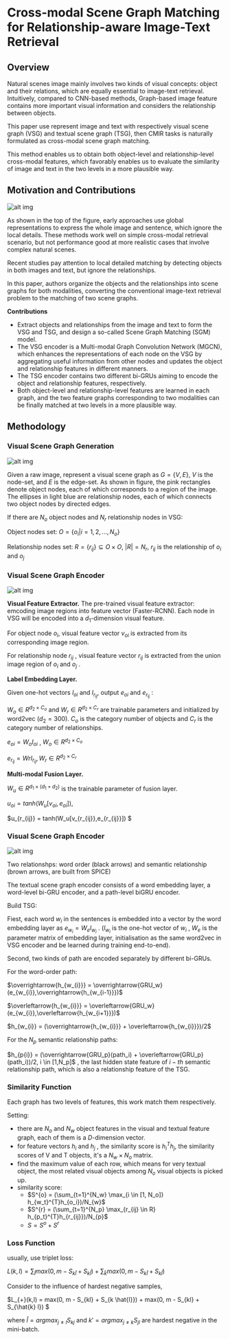 # Cross-modal Scene Graph Matching for Relationship-aware Image-Text Retrieval

## Overview

Natural scenes image mainly involves two kinds of visual concepts: object and their relations, which are equally essential to image-text retrieval. Intuitively, compared to CNN-based methods, Graph-based image feature contains more important visual information and considers the relationship between objects.

This paper use represent image and text with respectively visual scene graph (VSG) and textual scene graph (TSG), then CMIR tasks is naturally formulated as cross-modal scene graph matching.

This method enables us to obtain both object-level and relationship-level cross-modal features, which favorably enables us to evaluate the similarity of image and text in the two levels in a more plausible way. 

## Motivation and Contributions

![alt img](https://github.com/YimingXu1/multimodel-learning-notes/blob/main/Papers/ref/SGM-CMIR0.jpg)

As shown in the top of the figure, early approaches use global representations to express the whole image and sentence, which ignore the local details. These methods work well on simple cross-modal retrieval scenario, but not performance good at more realistic cases that involve complex natural scenes. 

Recent studies pay attention to local detailed matching by detecting objects in both images and text, but ignore the relationships. 

In this paper, authors organize the objects and the relationships into scene graphs for both modalities, converting the conventional image-text retrieval problem to the matching of two scene graphs.

**Contributions**

- Extract objects and relationships from the image and text to form the VSG and TSG, and design a so-called Scene Graph Matching (SGM) model.
- The VSG encoder is a Multi-modal Graph Convolution Network (MGCN), which enhances the representations of each node on the VSG by aggregating useful information from other nodes and updates the object and relationship features in different manners.
- The TSG encoder contains two different bi-GRUs aiming to encode the object and relationship features, respectively.
- Both object-level and relationship-level features are learned in each graph, and the two feature graphs corresponding to two modalities can be finally matched at two levels in a more plausible way.

## Methodology

### Visual Scene Graph Generation

![alt img](https://github.com/YimingXu1/multimodel-learning-notes/blob/main/Papers/ref/SGM-CMIR2.jpg)

Given a raw image, represent a visual scene graph as $G = \{V, E\}$, $V$ is the node-set, and $E$ is the edge-set.  As shown in figure, the pink rectangles denote object nodes, each of which corresponds to a region of the image. The ellipses in light blue are relationship nodes, each of which connects two object nodes by directed edges.

If there are $N_o$ object nodes and $N_r$ relationship nodes in VSG:

Object nodes set: $O = \{o_{i}|i = 1,2,...,N_o \}$

Relationship nodes set: $R = \{r_{ij}\} \subseteq O \times O$, $\vert R \vert = N_r$, $r_{ij}$ is the relationship of $o_i$ and $o_j$

### Visual Scene Graph Encoder

![alt img](https://github.com/YimingXu1/multimodel-learning-notes/blob/main/Papers/ref/SGM-CMIR1.jpg)

**Visual Feature Extractor.** The pre-trained visual feature extractor: emcoding image regions into feature vector (Faster-RCNN). Each node in VSG will be encoded into a $d_1$-dimension visual feature. 

For object node $o_i$, visual feature vector $v_{oi}$ is extracted from its corresponding image region.

For relationship node $r_{ij}$ , visual feature vector $r_{ij}$ is extracted from the union image region of $o_i$ and $o_j$ .

**Label Embedding Layer.** 

Given  one-hot vectors $l_{oi}$ and $l_{r_{ij}}$, output $e_{oi}$ and $e_{r_{ij}}$ :

$W_o \in R^{d_2 \times C_o}$ and $W_r \in R^{d_2 \times C_r}$ are trainable parameters and initialized by word2vec ($d_2=300$). $C_o$ is the category number of objects and $C_r$ is the category number of relationships.

$e_{oi} = W_oI_{oi}$ , $W_o \in R^{d_2 \times C_o}$

 $e_{r_{ij}} = WrI_{r_{ij}}, W_r \in R^{d_2 \times C_r}$

**Multi-modal Fusion Layer.**

$W_u \in R^{d_1 \times (d_1 + d_2)}$ is the trainable parameter of fusion layer.

$u_{oi} = tanh(W_u[v_{oi},e_{oi}])$,

$u_{r_{ij}} = tanh(W_u[v_{r_{ij}},e_{r_{ij}}]) $



### Visual Scene Graph Encoder

![alt img](https://github.com/YimingXu1/multimodel-learning-notes/blob/main/Papers/ref/SGM-CMIR3.jpg)

Two relationshps: word order (black arrows) and semantic relationship (brown arrows, are built from SPICE)

The textual scene graph encoder consists of a word embedding layer, a word-level bi-GRU encoder, and a path-level biGRU encoder.

Build TSG: 

Fiest, each word $w_i$  in the sentences is embedded into a vector by the word embedding layer as $e_{w_{i}} = W_el_{w_{i}}$ . ($l_{w_{i}}$ is the one-hot vector of $w_i$ , $W_e$ is the parameter matrix of embedding layer, initialisation as the same word2vec in VSG encoder and be learned during training end-to-end).

Second, two kinds of path are encoded separately by different bi-GRUs. 

For the word-order path:

$\overrightarrow{h_{w_{i}}} = \overrightarrow{GRU_w}(e_{w_{i}},\overrightarrow{h_{w_{i-1}}})$

$\overleftarrow{h_{w_{i}}} = \overleftarrow{GRU_w}(e_{w_{i}},\overleftarrow{h_{w_{i+1}}})$

$h_{w_{i}} = (\overrightarrow{h_{w_{i}}} + \overleftarrow{h_{w_{i}}})/2$

For the $N_p$ semantic relationship paths:

$h_{p{i}} = (\overrightarrow{GRU_p}(path_i) + \overleftarrow{GRU_p}(path_i))/2, i \in [1,N_p]$ , the last hidden state feature of $i-th$ semantic relationship path, which is also a relationship feature of the TSG.



### Similarity Function

Each graph has two levels of features, this work match them respectively.

Setting: 

- there are $N_o$ and $N_w$ object features in the visual and textual feature graph, each of them is a $D$-dimension vector.
- for feature vectors $h_i$ and $h_j$ , the similarity score is $h_{i}^{T}h_{j}$, the similarity scores of V and T objects, it's a $N_w \times N_o$ matrix.
- find the maximum value of each row, which means for very textual object, the most related visual objects among $N_o$ visual objects is picked up.
- similarity score: 
  - $S^{o} = (\sum_{t=1}^{N_w} \max_{i \in [1, N_o]} h_{w_t}^{T}h_{o_i})/N_{w}$
  - $S^{r} = (\sum_{t=1}^{N_p} \max_{r_{ij} \in R} h_{p_t}^{T}h_{r_{ij}})/N_{p}$
  - $S = S^o + S^r$



### Loss Function

usually, use triplet loss:

$L(k,l) = \sum_{\hat{l}} max(0,m- S_{k \hat{l}} + S_{k\hat{l}}) + \sum_{\hat{k}} max(0,m- S_{k \hat{l}} + S_{k\hat{l}})$

Consider to the influence of hardest negative samples,

$L_{+}(k,l) = max(0, m - S_{kl} + S_{k \hat{l}}) + max(0, m - S_{kl} + S_{\hat{k} l}) $

where $\hat{l} = argmax_{j \not = l}S_{kj}$ and $k' = argmax_{j \not = k}S_{jl}$ are hardest negative in the mini-batch.



